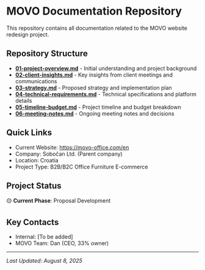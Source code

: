 # MOVO Documentation Repository

This repository contains all documentation related to the MOVO website redesign project.

## Repository Structure

- **[01-project-overview.md](01-project-overview.md)** - Initial understanding and project background
- **[02-client-insights.md](02-client-insights.md)** - Key insights from client meetings and communications
- **[03-strategy.md](03-strategy.md)** - Proposed strategy and implementation plan
- **[04-technical-requirements.md](04-technical-requirements.md)** - Technical specifications and platform details
- **[05-timeline-budget.md](05-timeline-budget.md)** - Project timeline and budget breakdown
- **[06-meeting-notes.md](06-meeting-notes.md)** - Ongoing meeting notes and decisions

## Quick Links

- Current Website: https://movo-office.com/en
- Company: Sobočan Ltd. (Parent company)
- Location: Croatia
- Project Type: B2B/B2C Office Furniture E-commerce

## Project Status

🟡 **Current Phase**: Proposal Development

## Key Contacts

- Internal: [To be added]
- MOVO Team: Dan (CEO, 33% owner)

---

*Last Updated: August 8, 2025*
